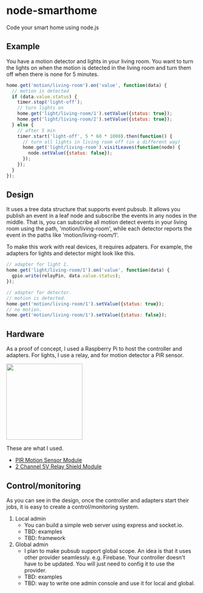 # node-smarthome

Code your smart home using node.js

## Example

You have a motion detector and lights in your living room. You want to turn the lights on when the motion is detected in the living room and turn them off when there is none for 5 minutes.

```js
home.get('motion/living-room').on('value', function(data) {
  // motion is detected
  if (data.value.status) {
    timer.stop('light-off');
    // turn lights on
    home.get('light/living-room/1').setValue({status: true});
    home.get('light/living-room/2').setValue({status: true});
  } else {
    // after 5 min
    timer.start('light-off', 5 * 60 * 1000).then(function() {
      // turn all lights in living room off (in a different way)
      home.get('light/living-room').visitLeaves(function(node) {
        node.setValue({status: false});
      });
    });
  }
});
```

## Design

It uses a tree data structure that supports event pubsub. It allows you publish an event in a leaf node and subscribe the events in any nodes in the middle. That is, you can subscribe all motion detect events in your living room using the path, 'motion/living-room', while each detector reports the event in the paths like 'motion/living-room/1'.

To make this work with real devices, it requires adpaters. For example, the adapters for lights and detector might look like this.

```js
// adapter for light 1.
home.get('light/living-room/1').on('value', function(data) {
  gpio.write(relayPin, data.value.status);
});

// adapter for detector.
// motion is detected.
home.get('motion/living-room/1').setValue({status: true});
// no motion.
home.get('motion/living-room/1').setValue({status: false});
```

## Hardware

As a proof of concept, I used a Raspberry Pi to host the controller and adapters. For lights, I use a relay, and for motion detector a PIR sensor.

<img src="https://lh5.googleusercontent.com/-joiVtc6rkiQ/VPVAhNrm2BI/AAAAAAAF0ik/NWRqPjeuwTs/w1264-h1684-no/IMG_20150302_210248.jpg" width="200px">

These are what I used.
 * [PIR Motion Sensor Module](http://www.amazon.com/gp/product/B008AESDSY/ref=oh_aui_detailpage_o00_s00?ie=UTF8&psc=1)
 * [2 Channel 5V Relay Shield Module](http://www.amazon.com/gp/product/B00E0NTPP4/ref=oh_aui_detailpage_o00_s00?ie=UTF8&psc=1)

## Control/monitoring

As you can see in the design, once the controller and adapters start their jobs, it is easy to create a control/monitoring system.

1. Local admin
   * You can build a simple web server using express and socket.io.
   * TBD: examples
   * TBD: framework
1. Global admin
   * I plan to make pubsub support global scope. An idea is that it uses other provider seamlessly. e.g. Firebase. Your controller doesn't have to be updated. You will just need to config it to use the provider.
   * TBD: examples
   * TBD: way to write one admin console and use it for local and global.
